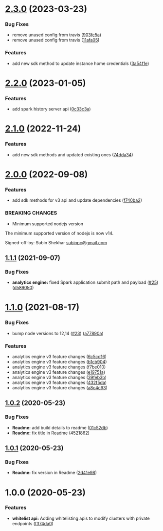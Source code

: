 # [2.3.0](https://github.com/IBM/ibm-iae-node-sdk/compare/v2.2.0...v2.3.0) (2023-03-23)


### Bug Fixes

* remove unused config from travis ([903fc5a](https://github.com/IBM/ibm-iae-node-sdk/commit/903fc5abac3e37b393a6f57f7cbf8eaf0896c5fd))
* remove unused config from travis ([11afa05](https://github.com/IBM/ibm-iae-node-sdk/commit/11afa05aba6c573e4882690a5fa7114565e452a4))


### Features

* add new sdk method to update instance home credentials ([3a54f1e](https://github.com/IBM/ibm-iae-node-sdk/commit/3a54f1e7bc2f71d7345f0190af4d6e2d27a4234e))

# [2.2.0](https://github.com/IBM/ibm-iae-node-sdk/compare/v2.1.0...v2.2.0) (2023-01-05)


### Features

* add spark history server api ([0c33c3a](https://github.com/IBM/ibm-iae-node-sdk/commit/0c33c3a0b0a17270814290e440c666ce538386e4))

# [2.1.0](https://github.com/IBM/ibm-iae-node-sdk/compare/v2.0.0...v2.1.0) (2022-11-24)


### Features

* add new sdk methods and updated existing ones ([74dda34](https://github.com/IBM/ibm-iae-node-sdk/commit/74dda34053a911ac31e0e7e57cc1052ed7e4117f))

# [2.0.0](https://github.com/IBM/ibm-iae-node-sdk/compare/v1.1.1...v2.0.0) (2022-09-08)


### Features

* add sdk methods for v3 api and update dependencies ([f740ba2](https://github.com/IBM/ibm-iae-node-sdk/commit/f740ba24e7ea007014a1adc2e48dbfce98b28d97))


### BREAKING CHANGES

* Minimum supported nodejs version

The minimum supported version of nodejs is now v14.

Signed-off-by: Subin Shekhar <subinpc@gmail.com>

## [1.1.1](https://github.com/IBM/ibm-iae-node-sdk/compare/v1.1.0...v1.1.1) (2021-09-07)


### Bug Fixes

* **analytics engine:** fixed Spark application submit path and payload ([#25](https://github.com/IBM/ibm-iae-node-sdk/issues/25)) ([d586050](https://github.com/IBM/ibm-iae-node-sdk/commit/d58605047af31a12a38498a197a34bb82083b87f))

# [1.1.0](https://github.com/IBM/ibm-iae-node-sdk/compare/v1.0.2...v1.1.0) (2021-08-17)


### Bug Fixes

* bump node versions to 12,14 ([#23](https://github.com/IBM/ibm-iae-node-sdk/issues/23)) ([a77890a](https://github.com/IBM/ibm-iae-node-sdk/commit/a77890a5cfbb65899ee56a28038b2d099c2206f0))


### Features

* analytics engine v3 feature changes ([6c5cd16](https://github.com/IBM/ibm-iae-node-sdk/commit/6c5cd1623d02a38c298fc6bcb40c35f3c01410da))
* analytics engine v3 feature changes ([b1cb904](https://github.com/IBM/ibm-iae-node-sdk/commit/b1cb90499093985db710486d73936554e86f423e))
* analytics engine v3 feature changes ([f7be010](https://github.com/IBM/ibm-iae-node-sdk/commit/f7be01054b9a39c5178dda41aaab98b8dcd59539))
* analytics engine v3 feature changes ([e19751a](https://github.com/IBM/ibm-iae-node-sdk/commit/e19751a08c1dd19b353171b8b5f8254ddb4e1f4e))
* analytics engine v3 feature changes ([39feb3b](https://github.com/IBM/ibm-iae-node-sdk/commit/39feb3b40069fe5bba0f9b56b219a170e9ae9629))
* analytics engine v3 feature changes ([432f5da](https://github.com/IBM/ibm-iae-node-sdk/commit/432f5da98fae9234d084c9360f91a55ccbbf19a7))
* analytics engine v3 feature changes ([a8c4c93](https://github.com/IBM/ibm-iae-node-sdk/commit/a8c4c9399f47769345e88d17c82ab3db56b31314))

## [1.0.2](https://github.com/IBM/ibm-iae-node-sdk/compare/v1.0.1...v1.0.2) (2020-05-23)


### Bug Fixes

* **Readme:** add build details to readme ([01c52db](https://github.com/IBM/ibm-iae-node-sdk/commit/01c52db433075140f13c5193295e01d577533ddd))
* **Readme:** fix title in Readme ([4521862](https://github.com/IBM/ibm-iae-node-sdk/commit/45218625f18ef607fcbe26f493acf1c9b0b5b6f8))

## [1.0.1](https://github.com/IBM/ibm-iae-node-sdk/compare/v1.0.0...v1.0.1) (2020-05-23)


### Bug Fixes

* **Readme:** fix version in Readme ([2d41e98](https://github.com/IBM/ibm-iae-node-sdk/commit/2d41e98548cf5810305c0214d48d24b9e2db9ce3))

# 1.0.0 (2020-05-23)


### Features

* **whitelist api:** Adding whitelisting apis to modify clusters with private endpoints ([f374da0](https://github.com/IBM/ibm-iae-node-sdk/commit/f374da03953a0478c9e5e1a9ba9ee52aa49d4424))
